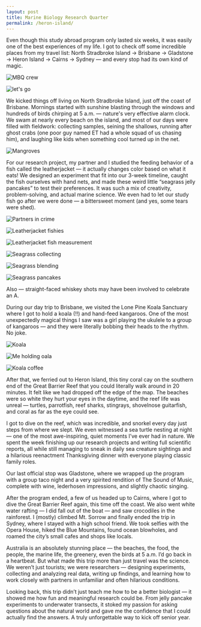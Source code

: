 ```yaml
---
layout: post
title: Marine Biology Research Quarter
permalink: /heron-island/
---
```


Even though this study abroad program only lasted six weeks, it was easily one of the best experiences of my life. I got to check off some incredible places from my travel list: North Stradbroke Island → Brisbane → Gladstone → Heron Island → Cairns → Sydney — and every stop had its own kind of magic.

![MBQ crew](/assets/images/heron-island/MBQ-crew.jpg)

![let's go](/assets/images/heron-island/beach.jpg)

We kicked things off living on North Stradbroke Island, just off the coast of Brisbane. Mornings started with sunshine blasting through the windows and hundreds of birds chirping at 5 a.m. — nature's very effective alarm clock. We swam at nearly every beach on the island, and most of our days were filled with fieldwork: collecting samples, seining the shallows, running after ghost crabs (one poor guy named ET had a whole squad of us chasing him), and laughing like kids when something cool turned up in the net.

![Mangroves](/assets/images/heron-island/mangroves.JPG)

For our research project, my partner and I studied the feeding behavior of a fish called the leatherjacket — it actually changes color based on what it eats! We designed an experiment that fit into our 3-week timeline, caught the fish ourselves with hand nets, and made these weird little “seagrass jelly pancakes” to test their preferences. It was such a mix of creativity, problem-solving, and actual marine science. We even had to let our study fish go after we were done — a bittersweet moment (and yes, some tears were shed).

![Partners in crime](/assets/images/heron-island/me-and-cai.jpg)

![Leatherjacket fishies](/assets/images/heron-island/fish-tank.jpg)

![Leatherjacket fish measurement](/assets/images/heron-island/leatherjacket.jpg)

![Seagrass collecting](/assets/images/heron-island/seagrass-collecting.jpg)

![Seagrass blending](/assets/images/heron-island/seagrass-smoothie.jpg)

![Seagrass pancakes](/assets/images/heron-island/seagrass-pancake.jpg)

Also — straight-faced whiskey shots may have been involved to celebrate an A.

During our day trip to Brisbane, we visited the Lone Pine Koala Sanctuary where I got to hold a koala (!!) and hand-feed kangaroos. One of the most unexpectedly magical things I saw was a girl playing the ukulele to a group of kangaroos — and they were literally bobbing their heads to the rhythm. No joke.

![Koala](/assets/images/heron-island/koala-wild.jpg)

![Me holding oala](/assets/images/heron-island/koala-and-me.jpg)

![Koala coffee](/assets/images/heron-island/koala-coffee.jpg)

After that, we ferried out to Heron Island, this tiny coral cay on the southern end of the Great Barrier Reef that you could literally walk around in 20 minutes. It felt like we had dropped off the edge of the map. The beaches were so white they hurt your eyes in the daytime, and the reef life was unreal — turtles, parrotfish, reef sharks, stingrays, shovelnose guitarfish, and coral as far as the eye could see.


I got to dive on the reef, which was incredible, and snorkel every day just steps from where we slept. We even witnessed a sea turtle nesting at night — one of the most awe-inspiring, quiet moments I’ve ever had in nature. We spent the week finishing up our research projects and writing full scientific reports, all while still managing to sneak in daily sea creature sightings and a hilarious reenactment Thanksgiving dinner with everyone playing classic family roles.

Our last official stop was Gladstone, where we wrapped up the program with a group taco night and a very spirited rendition of The Sound of Music, complete with wine, lederhosen impressions, and slightly chaotic singing.

After the program ended, a few of us headed up to Cairns, where I got to dive the Great Barrier Reef again, this time off the coast. We also went white water rafting — I did fall out of the boat — and saw crocodiles in the rainforest. I (mostly) climbed Mt. Sorrow and finally ended the trip in Sydney, where I stayed with a high school friend. We took selfies with the Opera House, hiked the Blue Mountains, found ocean blowholes, and roamed the city’s small cafes and shops like locals.


Australia is an absolutely stunning place — the beaches, the food, the people, the marine life, the greenery, even the birds at 5 a.m. I’d go back in a heartbeat. But what made this trip more than just travel was the science. We weren’t just tourists; we were researchers — designing experiments, collecting and analyzing real data, writing up findings, and learning how to work closely with partners in unfamiliar and often hilarious conditions.

Looking back, this trip didn’t just teach me how to be a better biologist — it showed me how fun and meaningful research could be. From jelly pancake experiments to underwater transects, it stoked my passion for asking questions about the natural world and gave me the confidence that I could actually find the answers. A truly unforgettable way to kick off senior year.